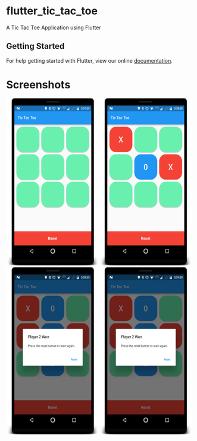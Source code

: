 # flutter_tic_tac_toe

A Tic Tac Toe Application using Flutter

## Getting Started

For help getting started with Flutter, view our online
[documentation](https://flutter.io/).

# Screenshots

<img src="https://github.com/ashishrawat2911/Flutter-TicTacToe/blob/master/screenshots/screenshot1.png" height=450 width=250><img src="https://github.com/ashishrawat2911/Flutter-TicTacToe/blob/master/screenshots/screenshot2.png" height=450 width=250><img src="https://github.com/ashishrawat2911/Flutter-TicTacToe/blob/master/screenshots/screenshot3.png" height=450 width=250><img src="https://github.com/ashishrawat2911/Flutter-TicTacToe/blob/master/screenshots/screenshot3.png" height=450 width=250>
